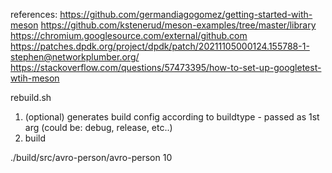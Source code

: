 


references:
https://github.com/germandiagogomez/getting-started-with-meson
https://github.com/kstenerud/meson-examples/tree/master/library
https://chromium.googlesource.com/external/github.com
https://patches.dpdk.org/project/dpdk/patch/20211105000124.155788-1-stephen@networkplumber.org/
https://stackoverflow.com/questions/57473395/how-to-set-up-googletest-wtih-meson


rebuild.sh 
1. (optional) generates build config according to buildtype - passed as 1st arg (could be: debug, release, etc..)
2. build


./build/src/avro-person/avro-person 10